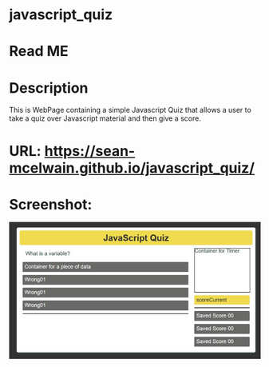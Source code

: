 # javascript_quiz
# Read ME
# Description

This is WebPage containing a simple Javascript Quiz that allows a user to take a quiz over Javascript material and then give a score. 

# URL: https://sean-mcelwain.github.io/javascript_quiz/

# Screenshot:

![Screenshot](https://github.com/sean-mcelwain/javascript_quiz/blob/main/assets/images/screenshot.jpg)


